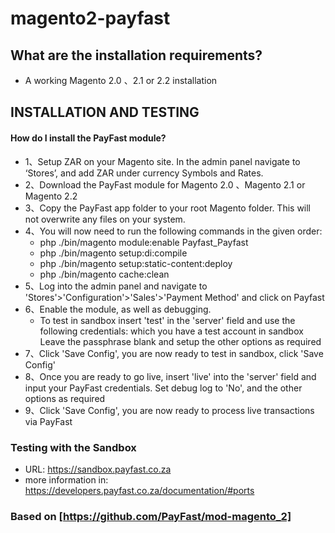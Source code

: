 # magento2-payfast

## What are the installation requirements?
*  A working Magento 2.0 、2.1 or 2.2 installation

## INSTALLATION AND TESTING

#### How do I install the PayFast module?
* 1、Setup ZAR on your Magento site. In the admin panel navigate to ‘Stores’, and add ZAR under currency Symbols and Rates.
* 2、Download the PayFast module for Magento 2.0 、Magento 2.1 or Magento 2.2
* 3、Copy the PayFast app folder to your root Magento folder. This will not overwrite any files on your system.
* 4、You will now need to run the following commands in the given order:
    *  php ./bin/magento module:enable Payfast_Payfast
    *  php ./bin/magento setup:di:compile
    *  php ./bin/magento setup:static-content:deploy
    *  php ./bin/magento cache:clean
* 5、Log into the admin panel and navigate to 'Stores'>'Configuration'>'Sales'>'Payment Method' and click on Payfast
* 6、Enable the module, as well as debugging.
    *  To test in sandbox insert 'test' in the 'server' field and use the following credentials: which you have a test account in sandbox Leave the passphrase blank and setup the other options as required
* 7、Click 'Save Config', you are now ready to test in sandbox, click 'Save Config'
* 8、Once you are ready to go live, insert 'live' into the 'server' field and input your PayFast credentials. Set debug log to 'No', and the other options as required
* 9、Click 'Save Config', you are now ready to process live transactions via PayFast

### Testing with the Sandbox
* URL: https://sandbox.payfast.co.za
* more information in: https://developers.payfast.co.za/documentation/#ports

 ### Based on [https://github.com/PayFast/mod-magento_2]
